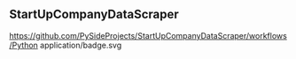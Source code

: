 ## StartUpCompanyDataScraper

https://github.com/PySideProjects/StartUpCompanyDataScraper/workflows/Python application/badge.svg
